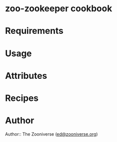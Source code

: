 # zoo-zookeeper cookbook

# Requirements

# Usage

# Attributes

# Recipes

# Author

Author:: The Zooniverse (<ed@zooniverse.org>)
